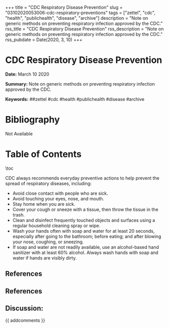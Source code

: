 +++
title = "CDC Respiratory Disease Prevention"
slug = "03102020053006-cdc-respiratory-preventions"
tags = ["zettel", "cdc", "health", "publichealth", "disease", "archive"]
description = "Note on generic methods on preventing respiratory infection approved by the CDC."
rss_title = "CDC Respiratory Disease Prevention"
rss_description = "Note on generic methods on preventing respiratory infection approved by the CDC."
rss_pubdate = Date(2020, 3, 10)
+++



CDC Respiratory Disease Prevention
=========

**Date:** March 10 2020

**Summary:** Note on generic methods on preventing respiratory infection approved by the CDC.

**Keywords:** ##zettel #cdc #health #publichealth #disease #archive

Bibliography
==========

Not Available

Table of Contents
=========

\toc

CDC always recommends everyday preventive actions to help prevent the spread of respiratory diseases, including:

  * Avoid close contact with people who are sick.
  * Avoid touching your eyes, nose, and mouth.
  * Stay home when you are sick.
  * Cover your cough or sneeze with a tissue, then throw the tissue in the trash.
  * Clean and disinfect frequently touched objects and surfaces using a regular household cleaning spray or wipe.
  * Wash your hands often with soap and water for at least 20 seconds, especially after going to the bathroom; before eating; and after blowing your nose, coughing, or sneezing.
  * If soap and water are not readily available, use an alcohol-based hand sanitizer with at least 60% alcohol. Always wash hands with soap and water if hands are visibly dirty.

## References

## References
## Discussion: 

{{ addcomments }}
